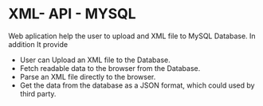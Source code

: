 # XML- API - MYSQL

Web aplication help the user to upload and XML file to MySQL Database. In addition It provide

* User can Upload an XML file to the Database.
* Fetch readable data to the browser from the Database.
* Parse an XML file directly to the browser.
* Get the data from the database as a JSON format, which could used by third party.
